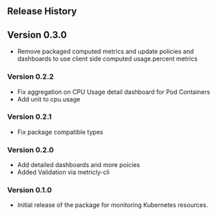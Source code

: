 ## Release History
## Version 0.3.0
* Remove packaged computed metrics and update policies and dashboards to use client side computed usage.percent metrics

### Version 0.2.2
* Fix aggregation on CPU Usage detail dashboard for Pod Containers
* Add unit to cpu.usage

### Version 0.2.1
* Fix package compatible types

### Version 0.2.0
* Add detailed dashboards and more poicies
* Added Validation via metricly-cli

### Version 0.1.0

* Initial release of the package for monitoring Kubernetes resources.
